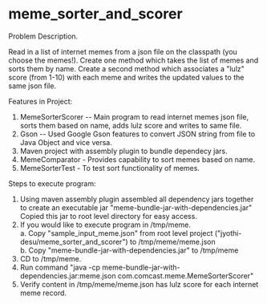 # meme_sorter_and_scorer

Problem Description. 

Read in a list of internet memes from a json file on the classpath (you choose the memes!). 
Create one method which takes the list of memes and sorts them by name. 
Create a second method which associates a "lulz" score (from 1-10) with each meme and writes the updated values to the same json file.

Features in Project:
  1. MemeSorterScorer -- Main program to read internet memes json file, sorts them based on name, adds lulz score and writes to same file. 
  2. Gson -- Used Google Gson features to convert JSON string from file to Java Object and vice versa. 
  3. Maven project with assembly plugin to bundle dependecy jars. 
  4. MemeComparator - Provides capability to sort memes based on name. 
  5. MemeSorterTest - To test sort functionality of memes. 

Steps to execute program:
1. Using maven assembly plugin assembled all dependency jars together to create an executable jar "meme-bundle-jar-with-dependencies.jar"
   Copied this jar to root level directory for easy access. <br>
2. If you would like to execute program in /tmp/meme.<br>
      a. Copy "sample_input_meme.json" from root level project ("jyothi-desu/meme_sorter_and_scorer") to /tmp/meme/meme.json<br>
      b. Copy "meme-bundle-jar-with-dependencies.jar" to /tmp/meme<br>
3. CD to /tmp/meme.<br>
4. Run command "java -cp meme-bundle-jar-with-dependencies.jar:meme.json com.comcast.meme.MemeSorterScorer"<br>
5. Verify content in /tmp/meme/meme.json has lulz score for each internet meme record.<br> 
